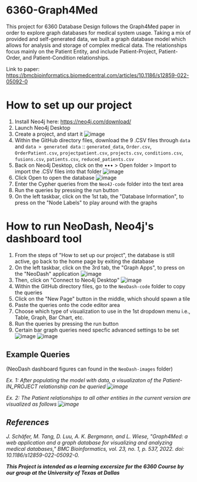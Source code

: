 # 6360-Graph4Med
This project for 6360 Database Design follows the Graph4Med paper in order to explore graph databases for medical system usage. Taking a mix of provided and self-generated data, we built a graph database model which allows for analysis and storage of complex medical data. The relationships focus mainly on the Patient Entity, and include Patient-Project, Patient-Order, and Patient-Condition relationships.

Link to paper: https://bmcbioinformatics.biomedcentral.com/articles/10.1186/s12859-022-05092-0 

# How to set up our project
1. Install Neo4j here: https://neo4j.com/download/
2. Launch Neo4j Desktop
3. Create a project, and start it
![image](https://github.com/user-attachments/assets/d2327bb2-a87f-4488-a326-d151d3576d34)
4. Within the GitHub directory files, download the 9 .CSV files through `data` and `data > generated data` :: 
   `generated_data`, 
   `Order.csv`, 
   `OrderPatient.csv`, 
   `projectpatient.csv`, 
   `projects.csv`, 
   `conditions.csv`, 
   `fusions.csv`, 
   `patients.csv`, 
   `reduced_patients.csv`
5. Back on Neo4j Desktop, click on the ••• > Open folder > Import to import the .CSV files into that folder
![image](https://github.com/user-attachments/assets/fbc2d4fe-4bff-4145-bb21-1d0086780c86)
6. Click Open to open the database
![image](https://github.com/user-attachments/assets/38706e52-fa10-40ad-ae80-b4fa0fb56e15)
7. Enter the Cypher queries from the `Neo4J-code` folder into the text area
8. Run the queries by pressing the run button
9. On the left taskbar, click on the 1st tab, the "Database Information", to press on the "Node Labels" to play around with the graphs

# How to run NeoDash, Neo4j's dashboard tool
1. From the steps of "How to set up our project", the database is still active, go back to the home page by exiting the database
2. On the left taskbar, click on the 3rd tab, the "Graph Apps", to press on the "NeoDash" application
![image](https://github.com/user-attachments/assets/e77999e3-3e7e-4487-8621-1cbd4db54e74)
3. Then, click on "Connect to Neo4j Desktop"
![image](https://github.com/user-attachments/assets/0901ef6e-e1e3-4df3-a1d3-3035174247a4)
4. Within the GitHub directory files, go to the `NeoDash-code` folder to copy the queries
5. Click on the "New Page" button in the middle, which should spawn a tile
6. Paste the queries onto the code editor area
7. Choose which type of visualization to use in the 1st dropdown menu i.e., Table, Graph, Bar Chart, etc.
8. Run the queries by pressing the run button
9. Certain bar graph queries need specfic advanced settings to be set
![image](https://github.com/user-attachments/assets/8f40b9c6-ad4a-4705-8869-42f22e4c19c8)
![image](https://github.com/user-attachments/assets/d60a7711-c682-4fce-ba11-a8c470d13b05)



## Example Queries
(NeoDash dashboard figures can found in the `NeoDash-images` folder)


<em> Ex. 1: After populating the model with data, a visualizaton of the Patient- IN_PROJECT relationship can be queried <em> 
![image](https://github.com/user-attachments/assets/4671c77a-7883-4076-b09b-f4b90c76109e)

<em>Ex. 2: The Patient relationships to all other entities in the current version are visualized as follows <em> 
![image](https://github.com/user-attachments/assets/329d92f5-8dfb-4fb3-9334-c654c6553c22)



## References
J. Schäfer, M. Tang, D. Luu, A. K. Bergmann, and L. Wiese, "Graph4Med: a web application and a graph database for visualizing and analyzing medical databases," BMC Bioinformatics, vol. 23, no. 1, p. 537, 2022. doi: 10.1186/s12859-022-05092-0.
 
<b> This Project is intended as a learning excersize for the 6360 Course by our group at the University of Texas at Dallas <b>
